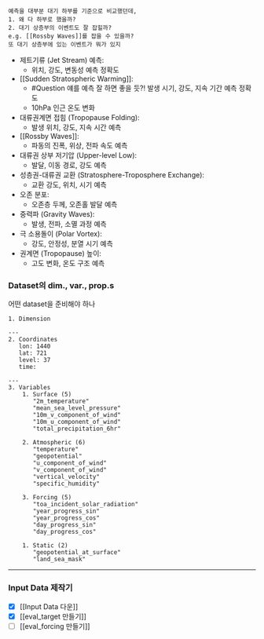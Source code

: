 ```ad-question
예측을 대부분 대기 하부를 기준으로 비교했던데, 
1. 왜 다 하부로 했을까?
2. 대기 상층부의 이벤트도 잘 잡힐까?
e.g. [[Rossby Waves]]를 잡을 수 있을까?
또 대기 상층부에 있는 이벤트가 뭐가 있지
```
- 제트기류 (Jet Stream) 예측:
    - 위치, 강도, 변동성 예측 정확도
- [[Sudden Stratospheric Warming]]:
    - #Question 얘를 예측 잘 하면 좋을 듯?!
      발생 시기, 강도, 지속 기간 예측 정확도
    - 10hPa 인근 온도 변화 
- 대류권계면 접힘 (Tropopause Folding):
    - 발생 위치, 강도, 지속 시간 예측
- [[Rossby Waves]]:
    - 파동의 진폭, 위상, 전파 속도 예측
- 대류권 상부 저기압 (Upper-level Low):
    - 발달, 이동 경로, 강도 예측
- 성층권-대류권 교환 (Stratosphere-Troposphere Exchange):
    - 교환 강도, 위치, 시기 예측
- 오존 분포:
    - 오존층 두께, 오존홀 발달 예측
- 중력파 (Gravity Waves):
    - 발생, 전파, 소멸 과정 예측
- 극 소용돌이 (Polar Vortex):
    - 강도, 안정성, 분열 시기 예측
- 권계면 (Tropopause) 높이:
    - 고도 변화, 온도 구조 예측


### Dataset의 dim., var., prop.s
어떤 dataset을 준비해야 하나

```
1. Dimension
   
---
2. Coordinates
   lon: 1440
   lat: 721
   level: 37
   time: 
   
---
3. Variables
	1. Surface (5)
	   "2m_temperature"
	   "mean_sea_level_pressure"
	   "10m_v_component_of_wind"
	   "10m_u_component_of_wind"
	   "total_precipitation_6hr"
	   
	2. Atmospheric (6)
	   "temperature"
	   "geopotential"
	   "u_component_of_wind"
	   "v_component_of_wind"
	   "vertical_velocity"
	   "specific_humidity"
	   
	3. Forcing (5)
	   "toa_incident_solar_radiation"
	   "year_progress_sin"
	   "year_progress_cos"
	   "day_progress_sin"
	   "day_progress_cos"
	   
	1. Static (2)
	   "geopotential_at_surface"
	   "land_sea_mask"	   
```
 
 ---
 ### Input Data 제작기
 
- [x] [[Input Data 다운]]
- [x] [[eval_target 만들기]]
- [ ] [[eval_forcing 만들기]]
